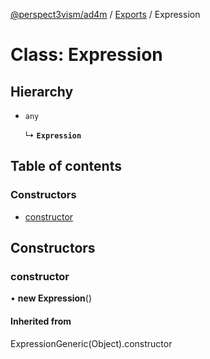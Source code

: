 [@perspect3vism/ad4m](../README.md) / [Exports](../modules.md) / Expression

# Class: Expression

## Hierarchy

- `any`

  ↳ **`Expression`**

## Table of contents

### Constructors

- [constructor](Expression.md#constructor)

## Constructors

### constructor

• **new Expression**()

#### Inherited from

ExpressionGeneric(Object).constructor
